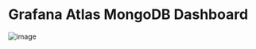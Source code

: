 # Grafana Atlas MongoDB Dashboard
![image](https://github.com/user-attachments/assets/6ad09774-66b7-4f2d-b012-d802309c0887)
